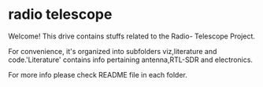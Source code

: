 # radio telescope
Welcome! This drive contains 
stuffs related to the Radio-
Telescope Project.

For convenience, it's organized
into subfolders viz,literature
and code.'Literature' contains 
info pertaining antenna,RTL-SDR
 and electronics.

For more info please check README
file in each folder.
